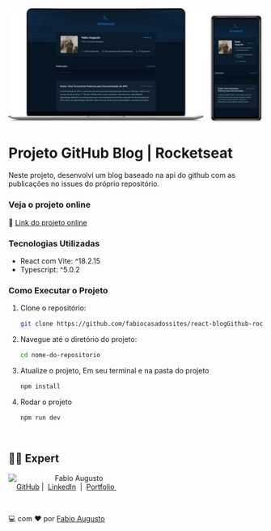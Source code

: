 ![Imagem do projeto](public/projeto.png)

# Projeto GitHub Blog | Rocketseat

Neste projeto, desenvolvi um blog baseado na api do github com as publicações no issues do próprio repositório.

### Veja o projeto online

🚀 [Link do projeto online](https://blog-github-gamma.vercel.app/)

### Tecnologias Utilizadas

- React com Vite: ^18.2.15
- Typescript: ^5.0.2

### Como Executar o Projeto

1. Clone o repositório:

   ```bash
   git clone https://github.com/fabiocasadossites/react-blogGithub-rocketseat.git
   ```

2. Navegue até o diretório do projeto:

   ```bash
   cd nome-do-repositorio
   ```

3. Atualize o projeto, Em seu terminal e na pasta do projeto

   ```bash
   npm install
   ```

4. Rodar o projeto

   ```bash
   npm run dev
   ```

<br>

## 👨‍💻 Expert

<p>
    <img 
      align=left 
      margin=10 
      width=80 
      src="https://avatars.githubusercontent.com/u/44373172"
    />
    <p>&nbsp&nbsp&nbspFabio Augusto<br>
    &nbsp&nbsp&nbsp
    <a href="https://github.com/fabiocasadossites">
    GitHub</a>&nbsp;|&nbsp;
    <a href="https://www.linkedin.com/in/fabioasa/">LinkedIn</a>
&nbsp;|&nbsp;
    <a href="https://www.fabioaugusto.dev/">
    Portfolio </a>
&nbsp;&nbsp;</p>
</p>
<br/>
<p>

💻 com ❤️ por [Fabio Augusto](https://github.com/fabiocasadossites)
